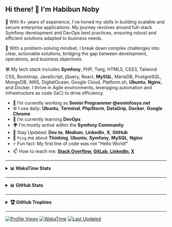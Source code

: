 
## Hi there! 👋 I'm Habibun Noby
🚀 With 8+ years of experience, I've honed my skills in building scalable and secure enterprise applications.
My journey revolves around full-stack Symfony development and DevOps best practices, ensuring robust and efficient solutions adapted to business needs.  

🧠 With a problem-solving mindset, I break down complex challenges into clear, actionable solutions, bridging the gap between development, operations, and business objectives.  

🛠️ My tech stack includes **Symfony**, PHP, Twig, HTML5, CSS3, Tailwind CSS, Bootstrap, JavaScript, jQuery, React, **MySQL**, MariaDB, PostgreSQL, MongoDB, AWS, DigitalOcean, Google Cloud, Platform.sh, **Ubuntu**, **Nginx**, and Docker.
I thrive in Agile environments, leveraging automation and infrastructure as code (IaC) to drive efficiency.

- 🔭 I’m currently working as **Senior Programmer @eoninfosys.net**
- ⚙️ I use daily: **Ubuntu**, **Terminal**, **PhpStorm**, **DataGrip**, **Docker**, **Google Chrome**
- 🌱 I’m currently learning **DevOps**
- 🌍 I'm mostly active within the **Symfony Community**
- 📢 Stay Updated: **Dev.to**, **Medium**, **LinkedIn**, **X**, **GitHub**
- 💬 `Ping` me about **Thinking**, **Ubuntu**, **Symfony**, **MySQL**, **Nginx**
- ⚡ Fun fact: My first line of code was not "Hello World!"
- 📫 How to reach me:
  **[Stack Overflow](https://stackoverflow.com/users/2986944/habibun), [GitLab](http://gitlab.eoninfosys.com/habibun), [LinkedIn](https://www.linkedin.com/in/habibun), [X](https://x.com/HabibunNoby)**  

---


<details>
    <summary><strong>📊 WakaTime Stats</strong></summary>

[![Harlok's WakaTime stats](https://github-readme-stats.vercel.app/api/wakatime?username=habibun&theme=dark&layout=compact)](https://github.com/anuraghazra/github-readme-stats)
</details>


---
<details>
  <summary><strong>📊 GitHub Stats</strong></summary>

![GitHub Stats](https://github-readme-stats.vercel.app/api?username=habibun&count_private=true&show_icons=true&theme=dark)  
![Top Langs](https://github-readme-stats.vercel.app/api/top-langs/?username=habibun&layout=compact&theme=dark&langs_count=8)  
![GitHub Streak](https://github-readme-streak-stats.herokuapp.com/?user=habibun&theme=dark)
</details>


---
<details>
  <summary><strong>🏆 GitHub Trophies</strong></summary>

![GitHub Trophies](https://github-profile-trophy.vercel.app/?username=habibun&theme=discord&no-frame=true&no-bg=false&margin-w=4)
</details>


---
[![Profile Views](https://komarev.com/ghpvc/?username=habibun&color=blue)](https://github.com/habibun)
[![WakaTime](https://wakatime.com/badge/user/758dffa4-ed02-4160-82f0-b8699f55f1c8.svg)](https://wakatime.com/@758dffa4-ed02-4160-82f0-b8699f55f1c8)
[![Last Updated](https://img.shields.io/github/last-commit/habibun/habibun/main?label=Last%20updated&style=flat&color=blue)](https://github.com/habibun/habibun/commits)
